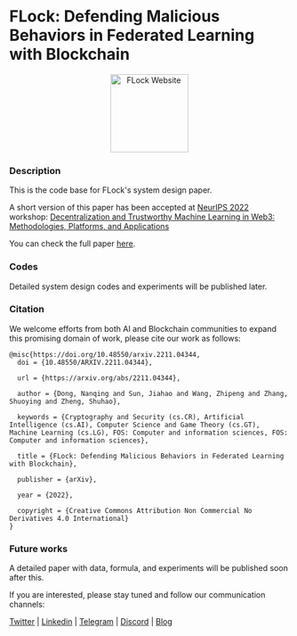 # FLock: Defending Malicious Behaviors in Federated Learning with Blockchain


<p align="center">
  <a href="https://flock.io/">
    <img src="https://user-images.githubusercontent.com/5778228/202293780-0daf6544-8112-49bd-bc4d-3f95690c3707.png" width="140px" alt="FLock Website" />
  </a>
</p>

### Description

This is the code base for FLock's system design paper.

A short version of this paper has been accepted at [NeurIPS 2022](https://nips.cc/) workshop: [Decentralization and Trustworthy Machine Learning in Web3:
Methodologies, Platforms, and Applications](https://ai-secure.github.io/DMLW2022/)

You can check the full paper [here](https://arxiv.org/abs/2211.04344).

### Codes

Detailed system design codes and experiments will be published later.

### Citation

We welcome efforts from both AI and Blockchain communities to expand this promising domain of work,
please cite our work as follows:

```
@misc{https://doi.org/10.48550/arxiv.2211.04344,
  doi = {10.48550/ARXIV.2211.04344},
  
  url = {https://arxiv.org/abs/2211.04344},
  
  author = {Dong, Nanqing and Sun, Jiahao and Wang, Zhipeng and Zhang, Shuoying and Zheng, Shuhao},
  
  keywords = {Cryptography and Security (cs.CR), Artificial Intelligence (cs.AI), Computer Science and Game Theory (cs.GT), Machine Learning (cs.LG), FOS: Computer and information sciences, FOS: Computer and information sciences},
  
  title = {FLock: Defending Malicious Behaviors in Federated Learning with Blockchain},
  
  publisher = {arXiv},
  
  year = {2022},
  
  copyright = {Creative Commons Attribution Non Commercial No Derivatives 4.0 International}
}
```

### Future works

A detailed paper with data, formula, and experiments will be published soon after this.

If you are interested, please stay tuned and follow our communication channels:

<p>
    <a href="https://twitter.com/flock_io/">Twitter</a> |
    <a href="https://www.linkedin.com/company/flock-io/">Linkedin</a> |
    <a href="https://t.me/flock_io_community">Telegram</a> |
    <a href="https://discord.gg/ay8MnJCg2W">Discord</a> |
    <a href="https://flock-io.notion.site/Blog-96d7e2251c5b4655980993e5df902513">Blog</a>
    <br /><br />
</p>
